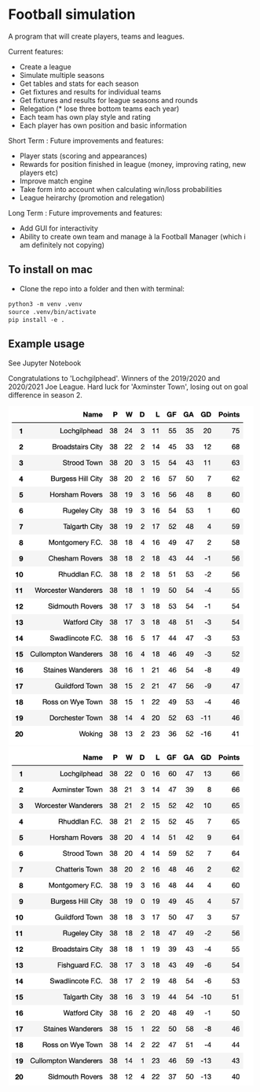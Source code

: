 
# Football simulation

A program that will create players, teams and leagues.

Current features:
- Create a league
- Simulate multiple seasons
- Get tables and stats for each season
- Get fixtures and results for individual teams
- Get fixtures and results for league seasons and rounds
- Relegation (* lose three bottom teams each year)
- Each team has own play style and rating
- Each player has own position and basic information 

Short Term : Future improvements and features:
- Player stats (scoring and appearances)
- Rewards for position finished in league (money, improving rating, new players etc)
- Improve match engine 
- Take form into account when calculating win/loss probabilities
- League heirarchy (promotion and relegation)

Long Term : Future improvements and features:
- Add GUI for interactivity
- Ability to create own team and manage à la Football Manager (which i am definitely not copying)

## To install on mac

- Clone the repo into a folder and then with terminal:

```
python3 -m venv .venv
source .venv/bin/activate
pip install -e .
```

## Example usage  

See Jupyter Notebook

Congratulations to 'Lochgilphead'. Winners of the 2019/2020 and 2020/2021 Joe League. Hard luck for 'Axminster Town', losing out on goal difference in season 2.


<img src="https://github.com/jr-42/football_simulation/blob/develop/images/season1.png" alt="drawing" width="500"/>


<img src="https://github.com/jr-42/football_simulation/blob/develop/images/season2.png" alt="drawing" width="500"/>